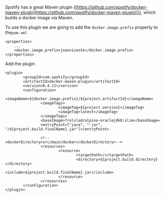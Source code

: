 Spotify has a great Maven plugin \([https://github.com/spotify/docker-maven-plugin](https://github.com/spotify/docker-maven-plugin\)\), which builds a docker image via Maven.

To use this plugin we are going to add the `docker.image.prefix` property to the`pom.xml `

```
<properties>
    ...
    <docker.image.prefix>joaovicente</docker.image.prefix>
</properties>
```



Add the plugin 

```
<plugin>
        <groupId>com.spotify</groupId>
        <artifactId>docker-maven-plugin</artifactId>
        <version>0.4.11</version>
        <configuration>
                <imageName>${docker.image.prefix}/${project.artifactId}</imageName>
                <imageTags>
                        <imageTag>${project.version}</imageTag>
                        <imageTag>latest</imageTag>
                </imageTags>
                <baseImage>frolvlad/alpine-oraclejdk8:slim</baseImage>
                <entryPoint>["java", "-jar", "/${project.build.finalName}.jar"]</entryPoint>

                <!--<dockerDirectory>src/main/docker</dockerDirectory>-->
                <resources>
                        <resource>
                                <targetPath>/</targetPath>
                                <directory>${project.build.directory}</directory>
                                <include>${project.build.finalName}.jar</include>
                        </resource>
                </resources>
        </configuration>
</plugin>

```



